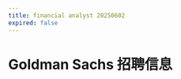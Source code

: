```yaml
---
title: financial analyst 20250602
expired: false
---
```


# Goldman Sachs 招聘信息

<JobPostingTable job-posting-json-path="goldman-sachs/data/financial-analyst-20250602.json" />
